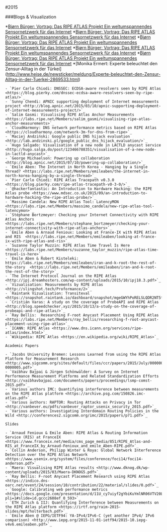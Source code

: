 #2015

###Blogs & Visualization

*[Bjørn Bürger: Vortrag: Das RIPE ATLAS Projekt Ein weltumspannendes Sensornetzwerk für das Internet](https://glt15-programm.linuxtage.at/events/72.html)
*[Bjørn Bürger: Vortrag: Das RIPE ATLAS Projekt Ein weltumspannendes Sensornetzwerk für das Internet](https://glt15-programm.linuxtage.at/events/72.html)
*[Bjørn Bürger: Vortrag: Das RIPE ATLAS Projekt Ein weltumspannendes Sensornetzwerk für das Internet](https://glt15-programm.linuxtage.at/events/72.html)
*[Bjørn Bürger: Vortrag: Das RIPE ATLAS Projekt Ein weltumspannendes Sensornetzwerk für das Internet](https://glt15-programm.linuxtage.at/events/72.html)
*[Bjørn Bürger: Vortrag: Das RIPE ATLAS Projekt Ein weltumspannendes Sensornetzwerk für das Internet](https://glt15-programm.linuxtage.at/events/72.html)
*[Monika Ermert: Experte beleuchtet den Zensur-Alltag in der Türkei] (http://www.heise.de/newsticker/meldung/Experte-beleuchtet-den-Zensur-Alltag-in-der-Tuerkei-2869533.html)


    - `Pier Carlo Chiodi: DNSSEC: ECDSA-aware resolvers seen by RIPE Atlas <https://blog.pierky.com/dnssec-ecdsa-aware-resolvers-seen-by-ripe-atlas/>`_
    - `Sunny Chendi: APNIC supporting deployment of Internet measurements project <http://blog.apnic.net/2015/03/10/apnic-supporting-deployment-of-internet-measurements-project/>`_
    - `Salim Gasmi: Visualising RIPE Atlas Anchor Measurements  <https://labs.ripe.net/Members/salim_gasmi/visualising-ripe-atlas-anchor-measurements>`_
    - `CloudHarmony: DNS network performance metrics based on RIPE Atlas  <https://cloudharmony.com/network-3m-for-dns-from-ripe>`_
    - `Maciej Andziński: Google public DNS hijack evaluation <http://lab.andzinski.pl/google_public_dns_hijack_evaluation/>`_
    - `Hugo Salgado: Visualisation of a new node in LACTLD anycast service <http://hugo.salga.do/post/123466788351/visualisation-of-a-new-node-in-lactld-anycast>`_
    - `George Michaelson: Powering up collaboration <http://blog.apnic.net/2015/07/10/powering-up-collaboration/>`_
    - `Emile Aben: The Internet in North Korea - Hanging by a Single Thread? <https://labs.ripe.net/Members/emileaben/the-internet-in-north-korea-hanging-by-a-single-thread>`_
    - `Pier Carlo Chiodi: RIPE Atlas Tracepath v0.3.0  <https://blog.pierky.com/ripe-atlas-tracepath-v0-3-0/>`_
    - `@hackerfantastic: An Introduction to Hardware Hacking: the RIPE Atlas probe <https://www.mdsec.co.uk/2015/09/an-introduction-to-hardware-hacking-the-ripe-atlas-probe/>`_
    - `Massimo Candela: New RIPE Atlas Tool: LatencyMON  <https://labs.ripe.net/Members/massimo_candela/new-ripe-atlas-tool-latencymon>`_
    - `Stéphane Bortzmeyer: Checking your Internet Connectivity with RIPE Atlas Anchors <https://labs.ripe.net/Members/stephane_bortzmeyer/checking-your-internet-connectivity-with-ripe-atlas-anchors>`_
    - `Emile Aben & Arnaud Fenioux: Looking at France-IX with RIPE Atlas and RIS  <https://labs.ripe.net/Members/emileaben/looking-at-france-ix-with-ripe-atlas-and-ris>`_
    - `Suzanne Taylor Muzzin: RIPE Atlas Time Travel Is Here  <https://labs.ripe.net/Members/suzanne_taylor_muzzin/ripe-atlas-time-travel-is-here>`_
    - `Emile Aben & Robert Kisteleki: https://labs.ripe.net/Members/emileaben/iran-and-k-root-the-rest-of-the-story  <https://labs.ripe.net/Members/emileaben/iran-and-k-root-the-rest-of-the-story>`_
    - `The Internet Protocol Journal on the RIPE Atlas <http://ipj.dreamhosters.com/wp-content/uploads/2015/10/ipj18.3.pdf>`_
    - `Vizualisation: Measurements by RIPE Atlas <http://slingshot.tech/Proformance/2>`_
    - `Raintank Vizualisation: Transiteval <https://snapshot.raintank.io/dashboard/snapshot/mgeGWYhPoRELSLQDR2NT5fDYItcy7vTS>`_
    - `Cristián Varas: A study on the coverage of ProbeAPI and RIPE Atlas <http://blog.speedchecker.xyz/2015/10/13/a-study-on-the-coverage-of-probeapi-and-ripe-atlas/>`_
    - `Ray Bellis:  Researching F-root Anycast Placement Using RIPE Atlas  <https://labs.ripe.net/Members/ray_bellis/researching-f-root-anycast-placement-using-ripe-atlas>`_
    - `ICANN: RIPE Atlas <https://www.dns.icann.org/services/ripe-atlas/index.html>`_
    - `Wikipedia: RIPE Atlas <https://en.wikipedia.org/wiki/RIPE_Atlas>`_
    
    Academic Papers
    
    - `Jacobs University Bremen: Lessons Learned from using the RIPE Atlas Platform for Measurement Research <http://www.sigcomm.org/sites/default/files/ccr/papers/2015/July/0000000-0000005.pdf>`_
    - `Vaibhav Bajpai & Jürgen Schönwälder: A Survey on Internet Performance Measurement Platforms and Related Standardization Efforts <http://vaibhavbajpai.com/documents/papers/proceedings/lsmp-comst-2015.pdf>`_
    - `Various authors IMC: Quantifying interference between measurements on the RIPE Atlas platform <https://archive.psg.com/150826.imc-atlas.pdf>`_
    - `Various authors: RAPTOR: Routing Attacks on Privacy in Tor <http://vanbever.eu/pdfs/vanbever_raptor_usenix_security_2015.pdf>`_
    - `Various authors: Investigating Interdomain Routing Policies in the Wild <http://conferences2.sigcomm.org/imc/2015/papers/p71.pdf>`_
    
    Slides
    
    - `Arnaud Fenioux & Emile Aben: RIPE Atlas & Routing Information Service (RIS) at FranceIX <https://www.franceix.net/media/cms_page_media/851/RIPE_Atlas-and-RIS_at_FranceIX_by_Arnaud-Fenioux_and_emile_Aben-RIPE.pdf>`_
    - `Collin Anderson, Philipp Winter & Roya: Global Network Interference Detection over the RIPE Atlas Network <https://www.usenix.org/system/files/conference/foci14/foci14-anderson.pdf>`_
    - `Maera: Visualising RIPE Atlas results <http://www.dknog.dk/wp-content/uploads/2015/03/Maera-DKNOG5.pdf>`_
    - `Ray Bellis: F-root Anycast Placement Research using RIPE Atlas <https://indico.dns-oarc.net/event/24/session/10/contribution/22/material/slides/0.pdf>`_
    - `Google: Calibrating web performance metrics <https://docs.google.com/presentation/d/11U_cy7uiyf2gYbiKuYmlNR06VTV20LQ8gjLuOHSSIA0/edit?pli=1#slide=id.gccc2608ef_0_593>`_
    - `ETH Zurich & IIJ: Quantifying Interference between Measurements on the RIPE Atlas platform <https://irtf.org/raim-2015-slides/mpt/holterbach.pdf>`_
    - `Emile Aben @ IEPG/IETF94: YA-IPv4/IPv6-C (yet another IPv4/ IPv6 comparison) <http://www.iepg.org/2015-11-01-ietf94/2015-10.iepg-v4v6.emileaben.pdf>`_



